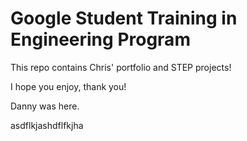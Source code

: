 # Google Student Training in Engineering Program

This repo contains Chris' portfolio and STEP projects!

I hope you enjoy, thank you!


Danny was here.

asdflkjashdflfkjha
